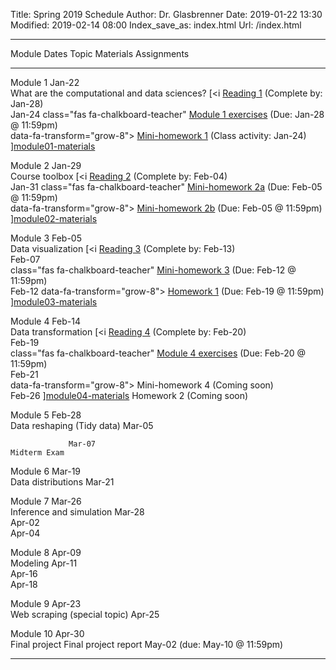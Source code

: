 Title: Spring 2019 Schedule
Author: Dr. Glasbrenner
Date: 2019-01-22 13:30
Modified: 2019-02-14 08:00
Index_save_as: index.html
Url: /index.html

------------------------------------------------------------------------------------------------------------------------------------------------------------------------------------
Module           Dates                Topic                                                         Materials                          Assignments
---------------- ---------------      --------------------------------------------------            ---------                          ---------------------------------------------
Module 1         Jan-22<br>           What are the computational and data sciences?                 [<i                                [Reading 1] (Complete by: Jan-28)<br>
                 Jan-24                                                                             class="fas fa-chalkboard-teacher"  [Module 1 exercises] (Due: Jan-28 @ 11:59pm)<br>
                                                                                                    data-fa-transform="grow-8">        [Mini-homework 1] (Class activity: Jan-24)
                                                                                                    </i>][module01-materials]

Module 2         Jan-29<br>           Course toolbox                                                [<i                                [Reading 2] (Complete by: Feb-04)<br>
                 Jan-31                                                                             class="fas fa-chalkboard-teacher"  [Mini-homework 2a] (Due: Feb-05 @ 11:59pm)<br>
                                                                                                    data-fa-transform="grow-8">        [Mini-homework 2b] (Due: Feb-05 @ 11:59pm)
                                                                                                    </i>][module02-materials]

Module 3         Feb-05<br>           Data visualization                                            [<i                                [Reading 3] (Complete by: Feb-13)<br>
                 Feb-07<br>                                                                         class="fas fa-chalkboard-teacher"  [Mini-homework 3] (Due: Feb-12 @ 11:59pm)<br>
                 Feb-12                                                                             data-fa-transform="grow-8">        [Homework 1] (Due: Feb-19 @ 11:59pm)
                                                                                                    </i>][module03-materials]

Module 4         Feb-14<br>           Data transformation                                           [<i                                [Reading 4] (Complete by: Feb-20)<br>
                 Feb-19<br>                                                                         class="fas fa-chalkboard-teacher"  [Module 4 exercises] (Due: Feb-20 @ 11:59pm)<br>
                 Feb-21<br>                                                                         data-fa-transform="grow-8">        Mini-homework 4 (Coming soon)<br>
                 Feb-26                                                                             </i>][module04-materials]          Homework 2 (Coming soon)

Module 5         Feb-28<br>           Data reshaping (Tidy data)
                 Mar-05

                 Mar-07                                                                                                                Midterm Exam

Module 6         Mar-19<br>           Data distributions
                 Mar-21

Module 7         Mar-26<br>           Inference and simulation
                 Mar-28<br>
                 Apr-02<br>
                 Apr-04

Module 8         Apr-09<br>           Modeling
                 Apr-11<br>
                 Apr-16<br>
                 Apr-18

Module 9         Apr-23<br>           Web scraping (special topic)
                 Apr-25

Module 10        Apr-30<br>           Final project                                                                                    Final project report
                 May-02                                                                                                                (due: May-10 @ 11:59pm)

------------------------------------------------------------------------------------------------------------------------------------------------------------------------------------

[Reading 1]:          /assignments/reading01/
[Reading 2]:          /assignments/reading02/
[Reading 3]:          /assignments/reading03/
[Reading 4]:          /assignments/reading04/
[Homework 1]:         /assignments/homework-1/
[Homework 2]:         /assignments/homework-2/
[Mini-homework 1]:    /assignments/minihw01-can-twitter-predict-election-results/
[Mini-homework 2a]:   /assignments/minihw02a-rmarkdown-practice/
[Mini-homework 2b]:   /assignments/minihw02b-visualization-practice/
[Mini-homework 3]:    /assignments/minihw03-visualization-by-example/
[Mini-homework 4]:    /assignments/minihw04-flights-of-new-york/
[Module 1 exercises]: /assignments/module01-exercises/
[Module 4 exercises]: /assignments/module04-exercises/
[module01-materials]: /materials/module01-materials/
[module02-materials]: /materials/module02-materials/
[module03-materials]: /materials/module03-materials/
[module04-materials]: /materials/module04-materials/
